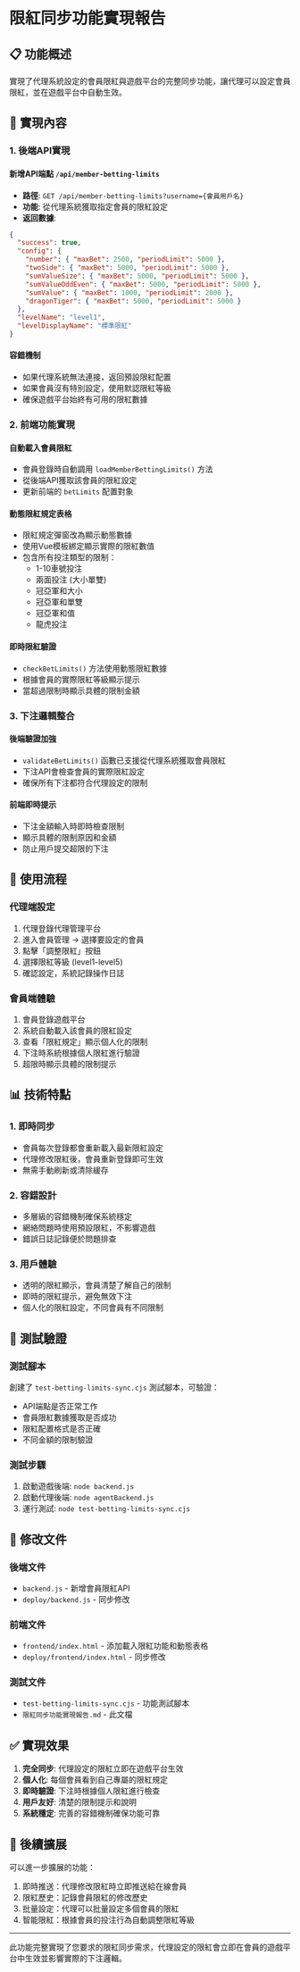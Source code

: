 # 限紅同步功能實現報告

## 📋 功能概述

實現了代理系統設定的會員限紅與遊戲平台的完整同步功能，讓代理可以設定會員限紅，並在遊戲平台中自動生效。

## 🔧 實現內容

### 1. 後端API實現

#### 新增API端點 `/api/member-betting-limits`
- **路徑**: `GET /api/member-betting-limits?username={會員用戶名}`
- **功能**: 從代理系統獲取指定會員的限紅設定
- **返回數據**:
```json
{
  "success": true,
  "config": {
    "number": { "maxBet": 2500, "periodLimit": 5000 },
    "twoSide": { "maxBet": 5000, "periodLimit": 5000 },
    "sumValueSize": { "maxBet": 5000, "periodLimit": 5000 },
    "sumValueOddEven": { "maxBet": 5000, "periodLimit": 5000 },
    "sumValue": { "maxBet": 1000, "periodLimit": 2000 },
    "dragonTiger": { "maxBet": 5000, "periodLimit": 5000 }
  },
  "levelName": "level1",
  "levelDisplayName": "標準限紅"
}
```

#### 容錯機制
- 如果代理系統無法連接，返回預設限紅配置
- 如果會員沒有特別設定，使用默認限紅等級
- 確保遊戲平台始終有可用的限紅數據

### 2. 前端功能實現

#### 自動載入會員限紅
- 會員登錄時自動調用 `loadMemberBettingLimits()` 方法
- 從後端API獲取該會員的限紅設定
- 更新前端的 `betLimits` 配置對象

#### 動態限紅規定表格
- 限紅規定彈窗改為顯示動態數據
- 使用Vue模板綁定顯示實際的限紅數值
- 包含所有投注類型的限制：
  - 1-10車號投注
  - 兩面投注 (大小單雙)
  - 冠亞軍和大小
  - 冠亞軍和單雙
  - 冠亞軍和值
  - 龍虎投注

#### 即時限紅驗證
- `checkBetLimits()` 方法使用動態限紅數據
- 根據會員的實際限紅等級顯示提示
- 當超過限制時顯示具體的限制金額

### 3. 下注邏輯整合

#### 後端驗證加強
- `validateBetLimits()` 函數已支援從代理系統獲取會員限紅
- 下注API會檢查會員的實際限紅設定
- 確保所有下注都符合代理設定的限制

#### 前端即時提示
- 下注金額輸入時即時檢查限制
- 顯示具體的限制原因和金額
- 防止用戶提交超限的下注

## 🎯 使用流程

### 代理端設定
1. 代理登錄代理管理平台
2. 進入會員管理 → 選擇要設定的會員
3. 點擊「調整限紅」按鈕
4. 選擇限紅等級 (level1-level5)
5. 確認設定，系統記錄操作日誌

### 會員端體驗
1. 會員登錄遊戲平台
2. 系統自動載入該會員的限紅設定
3. 查看「限紅規定」顯示個人化的限制
4. 下注時系統根據個人限紅進行驗證
5. 超限時顯示具體的限制提示

## 📊 技術特點

### 1. 即時同步
- 會員每次登錄都會重新載入最新限紅設定
- 代理修改限紅後，會員重新登錄即可生效
- 無需手動刷新或清除緩存

### 2. 容錯設計
- 多層級的容錯機制確保系統穩定
- 網絡問題時使用預設限紅，不影響遊戲
- 錯誤日誌記錄便於問題排查

### 3. 用戶體驗
- 透明的限紅顯示，會員清楚了解自己的限制
- 即時的限紅提示，避免無效下注
- 個人化的限紅設定，不同會員有不同限制

## 🧪 測試驗證

### 測試腳本
創建了 `test-betting-limits-sync.cjs` 測試腳本，可驗證：
- API端點是否正常工作
- 會員限紅數據獲取是否成功
- 限紅配置格式是否正確
- 不同金額的限制驗證

### 測試步驟
1. 啟動遊戲後端: `node backend.js`
2. 啟動代理後端: `node agentBackend.js`
3. 運行測試: `node test-betting-limits-sync.cjs`

## 📁 修改文件

### 後端文件
- `backend.js` - 新增會員限紅API
- `deploy/backend.js` - 同步修改

### 前端文件
- `frontend/index.html` - 添加載入限紅功能和動態表格
- `deploy/frontend/index.html` - 同步修改

### 測試文件
- `test-betting-limits-sync.cjs` - 功能測試腳本
- `限紅同步功能實現報告.md` - 此文檔

## ✅ 實現效果

1. **完全同步**: 代理設定的限紅立即在遊戲平台生效
2. **個人化**: 每個會員看到自己專屬的限紅規定
3. **即時驗證**: 下注時根據個人限紅進行檢查
4. **用戶友好**: 清楚的限制提示和說明
5. **系統穩定**: 完善的容錯機制確保功能可靠

## 🚀 後續擴展

可以進一步擴展的功能：
1. 即時推送：代理修改限紅時立即推送給在線會員
2. 限紅歷史：記錄會員限紅的修改歷史
3. 批量設定：代理可以批量設定多個會員的限紅
4. 智能限紅：根據會員的投注行為自動調整限紅等級

---

此功能完整實現了您要求的限紅同步需求，代理設定的限紅會立即在會員的遊戲平台中生效並影響實際的下注邏輯。 